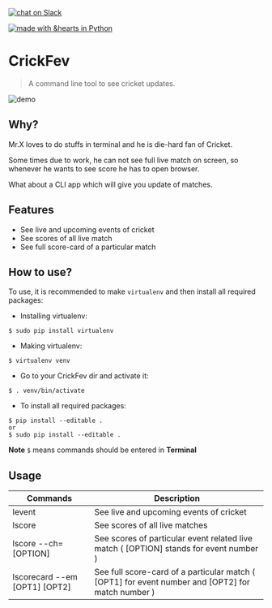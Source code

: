 [![chat on Slack](https://img.shields.io/badge/chat-Slack-blue.svg)](https://join.slack.com/t/crickkwoc/shared_invite/enQtMjc0NDUyNTU3NzE1LWFmOGI5MDBhMzBmNmJjMTM0ZjhjMTBhNTIzY2VhNTI5N2ZkNjVhYTNkZTUyNGMyNmMwMGE0NjY2OGM1YmY4NDg)

[![made with &hearts in Python](https://img.shields.io/badge/made%20with%20%E2%9D%A4%20in-Python-red.svg)](http://shields.io/#your-badge)
  

# CrickFev  

> A command line tool to see cricket updates.   

![demo](data/commands_demo.gif)  


Why?
----

Mr.X loves to do stuffs in terminal and he is die-hard fan of Cricket.  

Some times due to work, he can not see full live match on screen, so whenever he wants to see score he has to open browser.  

What about a CLI app which will give you update of matches.  


Features
--------

* See live and upcoming events of cricket  
* See scores of all live match  
* See full score-card of a particular match  

How to use?
-----------

To use, it is recommended to make `virtualenv` and then install all required packages:

* Installing virtualenv:  
```
$ sudo pip install virtualenv
```  
* Making virtualenv:  
```
$ virtualenv venv
```  
* Go to your CrickFev dir and activate it:   
```
$ . venv/bin/activate
```  
* To install all required packages:  
 ```
 $ pip install --editable .
 or
 $ sudo pip install --editable .
```
 
**Note** `$` means commands should be entered in **Terminal**  



Usage
-----

   | Commands |  Description |
   | --- | --- |
   | levent | See live and upcoming events of cricket |
   | lscore | See scores of all live matches |
   | lscore --ch=[OPTION] | See scores of particular event related live match ( [OPTION]  stands for event number ) |
   | lscorecard --em [OPT1] [OPT2] | See full score-card of a particular match ( [OPT1] for event number and [OPT2] for match number ) |  
   
  



      
      
      
    
    






